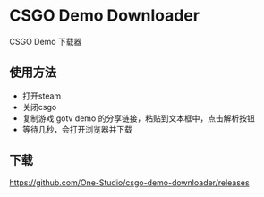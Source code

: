 # CSGO Demo Downloader

CSGO Demo 下载器

## 使用方法

- 打开steam
- 关闭csgo
- 复制游戏 gotv demo 的分享链接，粘贴到文本框中，点击解析按钮
- 等待几秒，会打开浏览器并下载

## 下载

https://github.com/One-Studio/csgo-demo-downloader/releases
